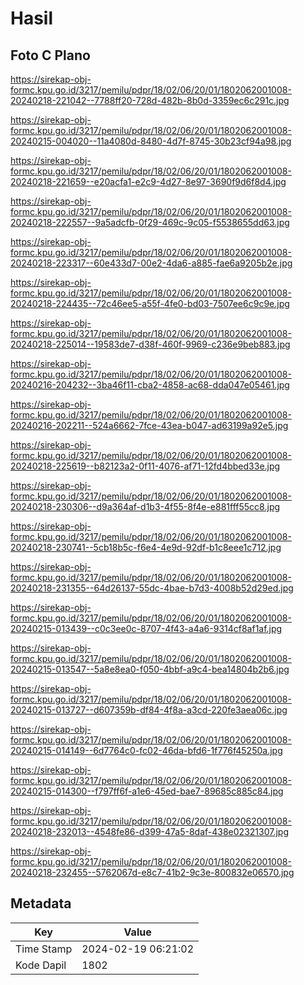 # Hasil

## Foto C Plano

https://sirekap-obj-formc.kpu.go.id/3217/pemilu/pdpr/18/02/06/20/01/1802062001008-20240218-221042--7788ff20-728d-482b-8b0d-3359ec6c291c.jpg

https://sirekap-obj-formc.kpu.go.id/3217/pemilu/pdpr/18/02/06/20/01/1802062001008-20240215-004020--11a4080d-8480-4d7f-8745-30b23cf94a98.jpg

https://sirekap-obj-formc.kpu.go.id/3217/pemilu/pdpr/18/02/06/20/01/1802062001008-20240218-221659--e20acfa1-e2c9-4d27-8e97-3690f9d6f8d4.jpg

https://sirekap-obj-formc.kpu.go.id/3217/pemilu/pdpr/18/02/06/20/01/1802062001008-20240218-222557--9a5adcfb-0f29-469c-9c05-f5538655dd63.jpg

https://sirekap-obj-formc.kpu.go.id/3217/pemilu/pdpr/18/02/06/20/01/1802062001008-20240218-223317--60e433d7-00e2-4da6-a885-fae6a9205b2e.jpg

https://sirekap-obj-formc.kpu.go.id/3217/pemilu/pdpr/18/02/06/20/01/1802062001008-20240218-224435--72c46ee5-a55f-4fe0-bd03-7507ee6c9c9e.jpg

https://sirekap-obj-formc.kpu.go.id/3217/pemilu/pdpr/18/02/06/20/01/1802062001008-20240218-225014--19583de7-d38f-460f-9969-c236e9beb883.jpg

https://sirekap-obj-formc.kpu.go.id/3217/pemilu/pdpr/18/02/06/20/01/1802062001008-20240216-204232--3ba46f11-cba2-4858-ac68-dda047e05461.jpg

https://sirekap-obj-formc.kpu.go.id/3217/pemilu/pdpr/18/02/06/20/01/1802062001008-20240216-202211--524a6662-7fce-43ea-b047-ad63199a92e5.jpg

https://sirekap-obj-formc.kpu.go.id/3217/pemilu/pdpr/18/02/06/20/01/1802062001008-20240218-225619--b82123a2-0f11-4076-af71-12fd4bbed33e.jpg

https://sirekap-obj-formc.kpu.go.id/3217/pemilu/pdpr/18/02/06/20/01/1802062001008-20240218-230306--d9a364af-d1b3-4f55-8f4e-e881fff55cc8.jpg

https://sirekap-obj-formc.kpu.go.id/3217/pemilu/pdpr/18/02/06/20/01/1802062001008-20240218-230741--5cb18b5c-f6e4-4e9d-92df-b1c8eee1c712.jpg

https://sirekap-obj-formc.kpu.go.id/3217/pemilu/pdpr/18/02/06/20/01/1802062001008-20240218-231355--64d26137-55dc-4bae-b7d3-4008b52d29ed.jpg

https://sirekap-obj-formc.kpu.go.id/3217/pemilu/pdpr/18/02/06/20/01/1802062001008-20240215-013439--c0c3ee0c-8707-4f43-a4a6-9314cf8af1af.jpg

https://sirekap-obj-formc.kpu.go.id/3217/pemilu/pdpr/18/02/06/20/01/1802062001008-20240215-013547--5a8e8ea0-f050-4bbf-a9c4-bea14804b2b6.jpg

https://sirekap-obj-formc.kpu.go.id/3217/pemilu/pdpr/18/02/06/20/01/1802062001008-20240215-013727--d607359b-df84-4f8a-a3cd-220fe3aea06c.jpg

https://sirekap-obj-formc.kpu.go.id/3217/pemilu/pdpr/18/02/06/20/01/1802062001008-20240215-014149--6d7764c0-fc02-46da-bfd6-1f776f45250a.jpg

https://sirekap-obj-formc.kpu.go.id/3217/pemilu/pdpr/18/02/06/20/01/1802062001008-20240215-014300--f797ff6f-a1e6-45ed-bae7-89685c885c84.jpg

https://sirekap-obj-formc.kpu.go.id/3217/pemilu/pdpr/18/02/06/20/01/1802062001008-20240218-232013--4548fe86-d399-47a5-8daf-438e02321307.jpg

https://sirekap-obj-formc.kpu.go.id/3217/pemilu/pdpr/18/02/06/20/01/1802062001008-20240218-232455--5762067d-e8c7-41b2-9c3e-800832e06570.jpg


## Metadata

| Key        | Value               |
| ---------- | ------------------- |
| Time Stamp | 2024-02-19 06:21:02 |
| Kode Dapil | 1802                |



